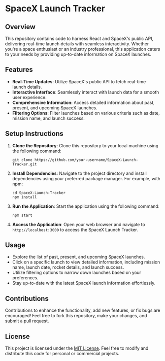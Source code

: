 # SpaceX Launch Tracker

## Overview

This repository contains code to harness React and SpaceX's public API, delivering real-time launch details with seamless interactivity. Whether you're a space enthusiast or an industry professional, this application caters to your needs by providing up-to-date information on SpaceX launches.

## Features

- **Real-Time Updates**: Utilize SpaceX's public API to fetch real-time launch details.
- **Interactive Interface**: Seamlessly interact with launch data for a smooth user experience.
- **Comprehensive Information**: Access detailed information about past, present, and upcoming SpaceX launches.
- **Filtering Options**: Filter launches based on various criteria such as date, mission name, and launch success.

## Setup Instructions

1. **Clone the Repository**: Clone this repository to your local machine using the following command:
   ```
   git clone https://github.com/your-username/SpaceX-Launch-Tracker.git
   ```

2. **Install Dependencies**: Navigate to the project directory and install dependencies using your preferred package manager. For example, with npm:
   ```
   cd SpaceX-Launch-Tracker
   npm install
   ```

3. **Run the Application**: Start the application using the following command:
   ```
   npm start
   ```

4. **Access the Application**: Open your web browser and navigate to `http://localhost:3000` to access the SpaceX Launch Tracker.

## Usage

- Explore the list of past, present, and upcoming SpaceX launches.
- Click on a specific launch to view detailed information, including mission name, launch date, rocket details, and launch success.
- Utilize filtering options to narrow down launches based on your preferences.
- Stay up-to-date with the latest SpaceX launch information effortlessly.

## Contributions

Contributions to enhance the functionality, add new features, or fix bugs are encouraged! Feel free to fork this repository, make your changes, and submit a pull request.

## License

This project is licensed under the [MIT License](LICENSE). Feel free to modify and distribute this code for personal or commercial projects.
